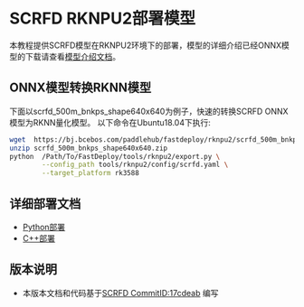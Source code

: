 # SCRFD RKNPU2部署模型

本教程提供SCRFD模型在RKNPU2环境下的部署，模型的详细介绍已经ONNX模型的下载请查看[模型介绍文档](../README.md)。

## ONNX模型转换RKNN模型

下面以scrfd_500m_bnkps_shape640x640为例子，快速的转换SCRFD ONNX模型为RKNN量化模型。 以下命令在Ubuntu18.04下执行:
```bash
wget  https://bj.bcebos.com/paddlehub/fastdeploy/rknpu2/scrfd_500m_bnkps_shape640x640.zip
unzip scrfd_500m_bnkps_shape640x640.zip
python  /Path/To/FastDeploy/tools/rknpu2/export.py \
        --config_path tools/rknpu2/config/scrfd.yaml \
        --target_platform rk3588
```



## 详细部署文档

- [Python部署](python/README.md)
- [C++部署](cpp/README.md)


## 版本说明

- 本版本文档和代码基于[SCRFD CommitID:17cdeab](https://github.com/deepinsight/insightface/tree/17cdeab12a35efcebc2660453a8cbeae96e20950) 编写
